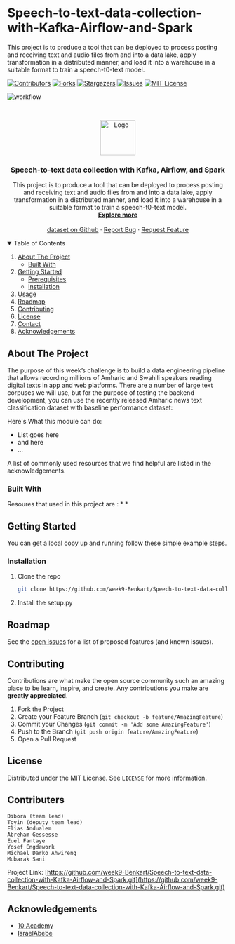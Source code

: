 # Speech-to-text-data-collection-with-Kafka-Airflow-and-Spark
This project is to produce a tool that can be deployed to process posting and receiving text and audio files from and into a data lake, apply transformation in a distributed manner, and load it into a warehouse in a suitable format to train a speech-t0-text model.

[![Contributors][contributors-shield]][contributors-url]
[![Forks][forks-shield]][forks-url]
[![Stargazers][stars-shield]][stars-url]
[![Issues][issues-shield]][issues-url]
[![MIT License][license-shield]][license-url]

![workflow](https://github.com/week9-Benkart/Speech-to-text-data-collection-with-Kafka-Airflow-and-Spark/blob/main/.github/workflows/blank.yml/badge.svg)

<br />
<p align="center">
  <a href="https://github.com/week9-Benkart/Speech-to-text-data-collection-with-Kafka-Airflow-and-Spark">
    <img src=" " alt="Logo" width="80" height="80">
  </a>

  <h3 align="center">Speech-to-text data collection with Kafka, Airflow, and Spark</h3>

  <p align="center">
This project is to produce a tool that can be deployed to process posting and receiving text and audio files from and into a data lake, apply transformation in a distributed manner, and load it into a warehouse in a suitable format to train a speech-t0-text model.
    <br />
    <a href="https://medium.com/analytics-vidhya/end-to-end-speech-recognition-model-for-amharic-using-tensorflow-e72e60775bd9"><strong>Explore more </strong></a>
    <br />
    <br />
    <a href="https://github.com/IsraelAbebe/An-Amharic-News-Text-classification-Dataset">dataset on Github</a>
    ·
    <a href="https://github.com/week9-Benkart/Speech-to-text-data-collection-with-Kafka-Airflow-and-Spark/issues">Report Bug</a>
    ·
    <a href="https://github.com/week9-Benkart/Speech-to-text-data-collection-with-Kafka-Airflow-and-Spark/issues">Request Feature</a>
  </p>
</p>



<!-- TABLE OF CONTENTS -->
<details open="open">
  <summary>Table of Contents</summary>
  <ol>
    <li>
      <a href="#about-the-project">About The Project</a>
      <ul>
        <li><a href="#built-with">Built With</a></li>
      </ul>
    </li>
    <li>
      <a href="#getting-started">Getting Started</a>
      <ul>
        <li><a href="#prerequisites">Prerequisites</a></li>
        <li><a href="#installation">Installation</a></li>
      </ul>
    </li>
    <li><a href="#usage">Usage</a></li>
    <li><a href="#roadmap">Roadmap</a></li>
    <li><a href="#contributing">Contributing</a></li>
    <li><a href="#license">License</a></li>
    <li><a href="#contact">Contact</a></li>
    <li><a href="#acknowledgements">Acknowledgements</a></li>
  </ol>
</details>


<!-- ABOUT THE PROJECT -->
## About The Project

The purpose of this week’s challenge is to build a data engineering pipeline that allows recording millions of Amharic and Swahili speakers reading digital texts in app and web platforms. There are a number of large text corpuses we will use, but for the purpose of testing the backend development, you can use the recently released Amharic news text classification dataset with baseline performance dataset:   

Here's What this module can do:
* List goes here
* and here
* ...

A list of commonly used resources that we find helpful are listed in the acknowledgements.

### Built With

Resoures that used in this project are :
* 
* 



<!-- GETTING STARTED -->
## Getting Started

You can get a local copy up and running follow these simple example steps.

### Installation

1. Clone the repo
   ```sh
   git clone https://github.com/week9-Benkart/Speech-to-text-data-collection-with-Kafka-Airflow-and-Spark.git
   ```
2. Install the setup.py 



<!-- USAGE EXAMPLES -->

<!-- ROADMAP -->
## Roadmap

See the [open issues](https://github.com/week9-Benkart/Speech-to-text-data-collection-with-Kafka-Airflow-and-Spark/issues) for a list of proposed features (and known issues).



<!-- CONTRIBUTING -->
## Contributing

Contributions are what make the open source community such an amazing place to be learn, inspire, and create. Any contributions you make are **greatly appreciated**.

1. Fork the Project
2. Create your Feature Branch (`git checkout -b feature/AmazingFeature`)
3. Commit your Changes (`git commit -m 'Add some AmazingFeature'`)
4. Push to the Branch (`git push origin feature/AmazingFeature`)
5. Open a Pull Request



<!-- LICENSE -->
## License

Distributed under the MIT License. See `LICENSE` for more information.



<!-- CONTACT -->
## Contributers
    Dibora (team lead)
    Toyin (deputy team lead)
    Elias Andualem
    Abreham Gessesse
    Euel Fantaye
    Yosef Engdawork
    Michael Darko Ahwireng
    Mubarak Sani

Project Link: [https://github.com/week9-Benkart/Speech-to-text-data-collection-with-Kafka-Airflow-and-Spark.git](https://github.com/week9-Benkart/Speech-to-text-data-collection-with-Kafka-Airflow-and-Spark.git)

<!-- ACKNOWLEDGEMENTS -->
## Acknowledgements
* [10 Academy](https://www.10academy.org/)
* [IsraelAbebe](https://github.com/IsraelAbebe/An-Amharic-News-Text-classification-Dataset)

<!-- MARKDOWN LINKS & IMAGES -->
<!-- https://www.markdownguide.org/basic-syntax/#reference-style-links -->
[stars-url]: https://github.com/week9-Benkart/Speech-to-text-data-collection-with-Kafka-Airflow-and-Spark/stargazers
[issues-shield]: https://img.shields.io/github/issues/week9-Benkart/Speech-to-text-data-collection-with-Kafka-Airflow-and-Spark.svg?style=for-the-badge
[issues-url]: https://github.com/week9-Benkart/Speech-to-text-data-collection-with-Kafka-Airflow-and-Spark/issues
[license-shield]: https://img.shields.io/github/license/week9-Benkart/Speech-to-text-data-collection-with-Kafka-Airflow-and-Spark.svg?style=for-the-badge
[license-url]: https://github.com/week9-Benkart/Speech-to-text-data-collection-with-Kafka-Airflow-and-Spark/blob/main/LICENSE
[contributors-shield]: https://img.shields.io/github/contributors/week9-Benkart/Speech-to-text-data-collection-with-Kafka-Airflow-and-Spark.svg?style=for-the-badge
[contributors-url]: https://github.com/week9-Benkart/Speech-to-text-data-collection-with-Kafka-Airflow-and-Spark/graphs/contributors
[forks-shield]: https://img.shields.io/github/forks/week9-Benkart/Speech-to-text-data-collection-with-Kafka-Airflow-and-Spark.svg?style=for-the-badge
[forks-url]: https://github.com/week9-Benkart/Speech-to-text-data-collection-with-Kafka-Airflow-and-Spark/network/members
[stars-shield]: https://img.shields.io/github/stars/week9-Benkart/Speech-to-text-data-collection-with-Kafka-Airflow-and-Spark.svg?style=for-the-badge
[stars-url]: https://github.com/week9-Benkart/Speech-to-text-data-collection-with-Kafka-Airflow-and-Spark/stargazers
[product-screenshot]: images/screenshot.png
